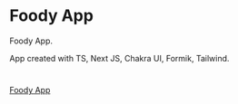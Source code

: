 # Foody App

Foody App.

App created with TS, Next JS, Chakra UI, Formik, Tailwind.

#

[Foody App]()

